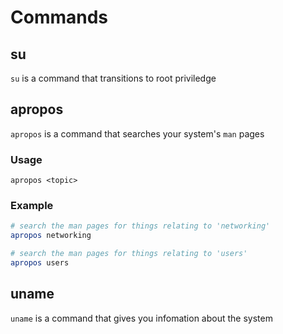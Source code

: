 # Commands
## su
`su` is a command that transitions to root priviledge

## apropos
`apropos` is a command that searches your system's `man` pages

### Usage
`apropos <topic>`

### Example
```bash
# search the man pages for things relating to 'networking'
apropos networking

# search the man pages for things relating to 'users'
apropos users
```

## uname
`uname` is a command that gives you infomation about the system
